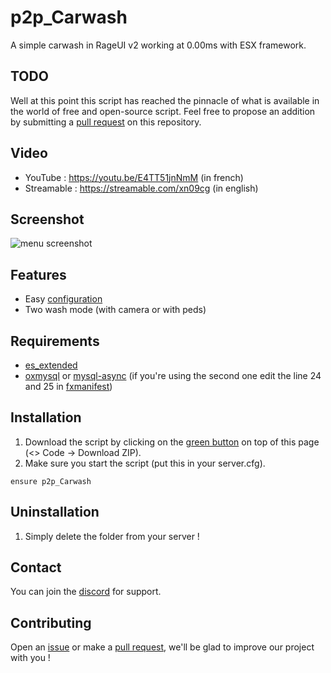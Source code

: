 # p2p_Carwash

A simple carwash in RageUI v2 working at 0.00ms with ESX framework.

## TODO

Well at this point this script has reached the pinnacle of what is available in the world of free and open-source script. Feel free to propose an addition by submitting a [pull request](https://github.com/Path-to-Precision/p2p_Carwash/pulls) on this repository.

## Video
* YouTube : https://youtu.be/E4TT51jnNmM (in french)
* Streamable : https://streamable.com/xn09cg (in english)

## Screenshot
![menu screenshot](https://cdn.discordapp.com/attachments/658236178268684291/1170059105612869642/image.png?ex=6557a975&is=65453475&hm=ee1a79fddc0abccfe00ce26c2793bced283dfe37a88411eb375b22673ed18721&)

## Features
* Easy [configuration](https://github.com/Path-to-Precision/p2p_Carwash/blob/main/shared/config.lua)
* Two wash mode (with camera or with peds)

## Requirements
* [es_extended](https://github.com/esx-framework/esx_core/tree/main/%5Bcore%5D/es_extended)
* [oxmysql](https://github.com/overextended/oxmysql) or [mysql-async](https://github.com/brouznouf/fivem-mysql-async) (if you're using the second one edit the line 24 and 25 in [fxmanifest](https://github.com/Path-to-Precision/p2p_Carwash/blob/main/fxmanifest.lua))

## Installation
1. Download the script by clicking on the [green button](https://github.com/Path-to-Precision/p2p_Carwash/archive/refs/heads/main.zip) on top of this page (<> Code -> Download ZIP).
2. Make sure you start the script (put this in your server.cfg).
```
ensure p2p_Carwash
```

## Uninstallation

1. Simply delete the folder from your server !

## Contact

You can join the [discord](https://discord.gg/5K5CHmVnUb) for support.

## Contributing

Open an [issue](https://github.com/Path-to-Precision/p2p_Carwash/issues/new) or make a [pull request](https://github.com/Path-to-Precision/p2p_Carwash/pulls), we'll be glad to improve our project with you !
